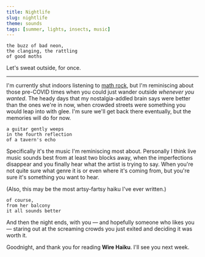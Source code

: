 ```yaml
---
title: Nightlife
slug: nightlife
theme: sounds
tags: [summer, lights, insects, music]
---
```


```
the buzz of bad neon,
the clanging, the rattling
of good moths
```

Let's sweat outside, for once.

<!--more-->

---

I'm currently shut indoors listening to [math rock][1], but I'm reminiscing about those pre-COVID times when you could just wander outside *whenever you wanted*. 
The heady days that my nostalgia-addled brain says were better than the ones we're in now, when crowded streets were something you would leap into with glee.
I'm sure we'll get back there eventually, but the memories will do for now.

```
a guitar gently weeps
in the fourth reflection
of a tavern's echo
```

Specifically it's the music I'm reminiscing most about.
Personally I think live music sounds best from at least two blocks away, when the imperfections disappear and you finally hear what the artist is trying to say.
When you're not quite sure what genre it is or even where it's coming from, but you're sure it's something you want to hear.

(Also, this may be the most artsy-fartsy haiku I've ever written.)

```
of course,
from her balcony
it all sounds better
```

And then the night ends, with you — and hopefully someone who likes you — staring out at the screaming crowds you just exited and deciding it was worth it.

Goodnight, and thank you for reading **Wire Haiku**.
I'll see you next week.

[1]: https://youtu.be/KrtEumrhooE
